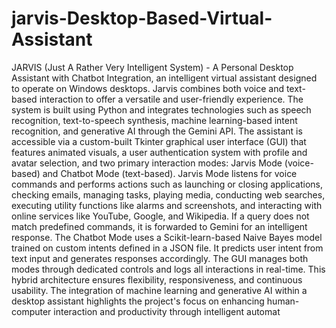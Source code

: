 # jarvis-Desktop-Based-Virtual-Assistant
JARVIS (Just A Rather Very Intelligent System) - A Personal Desktop Assistant with Chatbot Integration, an 
intelligent virtual assistant designed to operate on Windows desktops. Jarvis combines both voice and text-based 
interaction to offer a versatile and user-friendly experience. The system is built using Python and integrates 
technologies such as speech recognition, text-to-speech synthesis, machine learning-based intent recognition, and 
generative AI through the Gemini API. 
The assistant is accessible via a custom-built Tkinter graphical user interface (GUI) that features animated visuals, 
a user authentication system with profile and avatar selection, and two primary interaction modes: Jarvis Mode 
(voice-based) and Chatbot Mode (text-based). Jarvis Mode listens for voice commands and performs actions such 
as launching or closing applications, checking emails, managing tasks, playing media, conducting web searches, 
executing utility functions like alarms and screenshots, and interacting with online services like YouTube, Google, 
and Wikipedia. If a query does not match predefined commands, it is forwarded to Gemini for an intelligent 
response. 
The Chatbot Mode uses a Scikit-learn-based Naive Bayes model trained on custom intents defined in a JSON file. 
It predicts user intent from text input and generates responses accordingly. The GUI manages both modes through 
dedicated controls and logs all interactions in real-time. 
This hybrid architecture ensures flexibility, responsiveness, and continuous usability. The integration of machine 
learning and generative AI within a desktop assistant highlights the project's focus on enhancing human-computer 
interaction and productivity through intelligent automat
